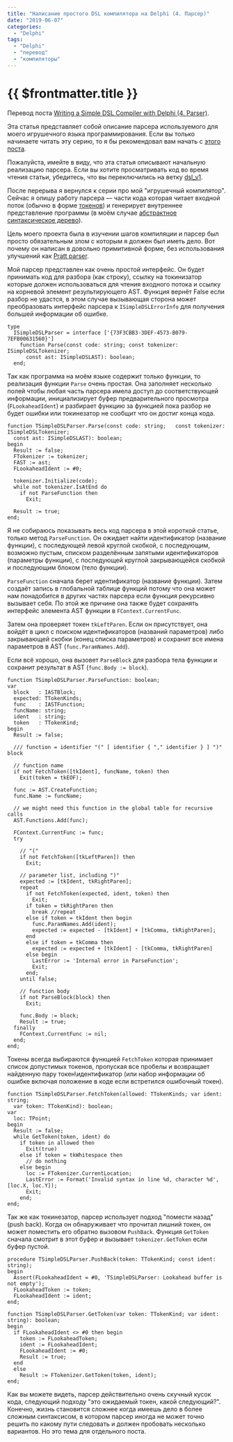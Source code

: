 ```yaml
---
title: "Написание простого DSL компилятора на Delphi (4. Парсер)"
date: "2019-06-07"
categories: 
  - "Delphi"
tags: 
  - "Delphi"
  - "перевод"
  - "компиляторы"
---
```


# {{ $frontmatter.title }}

Перевод поста [Writing a Simple DSL Compiler with Delphi (4. Parser)](https://www.thedelphigeek.com/2017/09/writing-simple-dsl-compiler-with-delphi_29.html).

Эта статья представляет собой описание парсера используемого для моего игрушечного языка программирования. Если вы только начинаете читать эту серию, то я бы рекомендовал вам начать с [этого поста](http://way23.ru/написание-простого-dsl-компилятора-на-delphi-0/).

Пожалуйста, имейте в виду, что эта статья описывают начальную реализацию парсера. Если вы хотите просматривать код во время чтения статьи, убедитесь, что вы переключились на ветку [dsl\_v1](https://github.com/gabr42/SimpleDSLCompiler/tree/dsl_v1).

После перерыва я вернулся к серии про мой "игрушечный компилятор". Сейчас я опишу работу парсера — части кода которая читает входной поток (обычно в форме [токенов](http://way23.ru/написание-простого-dsl-компилятора-на-delphi-3/)) и генерирует внутреннее представление программы (в моём случае [абстрактное синтаксическое дерево](http://way23.ru/написание-простого-dsl-компилятора-на-delphi-2/)).

Цель моего проекта была в изучении шагов компиляции и парсер был просто обязательным злом с которым я должен был иметь дело. Вот почему он написан в довольно примитивной форме, без использования улучшений как [Pratt parser](http://journal.stuffwithstuff.com/2011/03/19/pratt-parsers-expression-parsing-made-easy/).

Мой парсер представлен как очень простой интерфейс. Он будет принимать код для разбора (как строку), ссылку на токинизатор которые должен использоваться для чтения входного потока и ссылку на корневой элемент результирующего AST. Функция вернёт False если разбор не удастся, в этом случае вызывающая сторона может преобразовать интерфейс парсера к `ISimpleDSLErrorInfo` для получения большей информации об ошибке.

```delphi
type
  ISimpleDSLParser = interface ['{73F3CBB3-3DEF-4573-B079-7EFB00631560}']
    function Parse(const code: string; const tokenizer: ISimpleDSLTokenizer;
      const ast: ISimpleDSLAST): boolean;
  end;
```

Так как программа на моём языке содержит только функции, то реализация функции `Parse` очень простая. Она заполняет несколько полей чтобы любая часть парсера имела доступ до соответствующей информации, инициализирует буфер предварительного просмотра (`FLookaheadIdent`) и разбирает функцию за функцией пока разбор не будет ошибки или токинезатор не сообщит что он достиг конца кода.

```delphi
function TSimpleDSLParser.Parse(const code: string;   const tokenizer: ISimpleDSLTokenizer;
  const ast: ISimpleDSLAST): boolean;
begin
  Result := false;
  FTokenizer := tokenizer;
  FAST := ast;
  FLookaheadIdent := #0;

  tokenizer.Initialize(code);
  while not tokenizer.IsAtEnd do
    if not ParseFunction then
      Exit;

  Result := true;
end;
```

Я не собираюсь показывать весь код парсера в этой короткой статье, только метод `ParseFunction`. Он ожидает найти идентификатор (название функции), с последующей левой круглой скобкой, с последующим, возможно пустым, списком разделённым запятыми идентификаторов (параметры функции), с последующей круглой закрывающейся скобкой и последующим блоком (тело функции).

`ParseFunction` сначала берет идентификатор (название функции). Затем создаёт запись в глобальной таблице функций потому что она может нам понадобится в других частях парсера если функция рекурсивно вызывает себя. По этой же причине она также будет сохранять интерфейс элемента AST функции в `FContext.CurrentFunc`.

Затем она проверяет токен `tkLeftParen`. Если он присутствует, она войдёт в цикл с поиском идентификаторов (названий параметров) либо закрывающей скобки (конец списка параметров) и сохранит все имена параметров в AST (`func.ParamNames.Add`).

Если всё хорошо, она вызовет `ParseBlock` для разбора тела функции и сохранит результат в AST (`func.Body := block`).

```delphi
function TSimpleDSLParser.ParseFunction: boolean;
var
  block   : IASTBlock;
  expected: TTokenKinds;
  func    : IASTFunction;
  funcName: string;
  ident   : string;
  token   : TTokenKind;
begin
  Result := false;

  /// function = identifier "(" [ identifier { "," identifier } ] ")" block

  // function name
  if not FetchToken([tkIdent], funcName, token) then
    Exit(token = tkEOF);

  func := AST.CreateFunction;
  func.Name := funcName;

  // we might need this function in the global table for recursive calls
  AST.Functions.Add(func);

  FContext.CurrentFunc := func;
  try

    // "("
    if not FetchToken([tkLeftParen]) then
      Exit;

    // parameter list, including ")"
    expected := [tkIdent, tkRightParen];
    repeat
      if not FetchToken(expected, ident, token) then
        Exit;
      if token = tkRightParen then
        break //repeat
      else if token = tkIdent then begin
        func.ParamNames.Add(ident);
        expected := expected - [tkIdent] + [tkComma, tkRightParen];
      end
      else if token = tkComma then
        expected := expected + [tkIdent] - [tkComma, tkRightParen]
      else begin
        LastError := 'Internal error in ParseFunction';
        Exit;
      end;
    until false;

    // function body
    if not ParseBlock(block) then
      Exit;

    func.Body := block;
    Result := true;
  finally
    FContext.CurrentFunc := nil;
  end;
end;
```

Токены всегда выбираются функцией `FetchToken` которая принимает список допустимых токенов, пропуская все пробелы и возвращает найденную пару токен\\идентификатор (или набор информации об ошибке включая положение в коде если встретился ошибочный токен).

```delphi
function TSimpleDSLParser.FetchToken(allowed: TTokenKinds; var ident: string;
  var token: TTokenKind): boolean;
var
  loc: TPoint;
begin
  Result := false;
  while GetToken(token, ident) do
    if token in allowed then
      Exit(true)
    else if token = tkWhitespace then
      // do nothing
    else begin
      loc := FTokenizer.CurrentLocation;
      LastError := Format('Invalid syntax in line %d, character %d',         [loc.X, loc.Y]);
      Exit;
    end;
end;
```

Так же как токинезатор, парсер использует подход "помести назад" (push back). Когда он обнаруживает что прочитал лишний токен, он может поместить его обратно вызовом `PushBack`. Функция `GetToken` сначала смотрит в этот буфер и вызывает `tokenizer.GetToken` если буфер пустой.

```delphi
procedure TSimpleDSLParser.PushBack(token: TTokenKind; const ident: string);
begin
  Assert(FLookaheadIdent = #0, 'TSimpleDSLParser: Lookahead buffer is not empty');
  FLookaheadToken := token;
  FLookaheadIdent := ident;
end;

function TSimpleDSLParser.GetToken(var token: TTokenKind; var ident: string): boolean;
begin
  if FLookaheadIdent <> #0 then begin
    token := FLookaheadToken;
    ident := FLookaheadIdent;
    FLookaheadIdent := #0;
    Result := true;
  end
  else
    Result := FTokenizer.GetToken(token, ident);
end;
```

Как вы можете видеть, парсер действительно очень скучный кусок кода, следующий подходу "это ожидаемый токен, какой следующий?". Конечно, жизнь становится сложнее когда имеешь дело в более сложным синтаксисом, в котором парсер иногда не может точно решить по какому пути следовать и должен пробовать несколько вариантов. Но это тема для отдельного поста.
